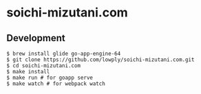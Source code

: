 # soichi-mizutani.com

## Development

```
$ brew install glide go-app-engine-64
$ git clone https://github.com/lowply/soichi-mizutani.com.git
$ cd soichi-mizutani.com
$ make install
$ make run # for goapp serve
$ make watch # for webpack watch
```
